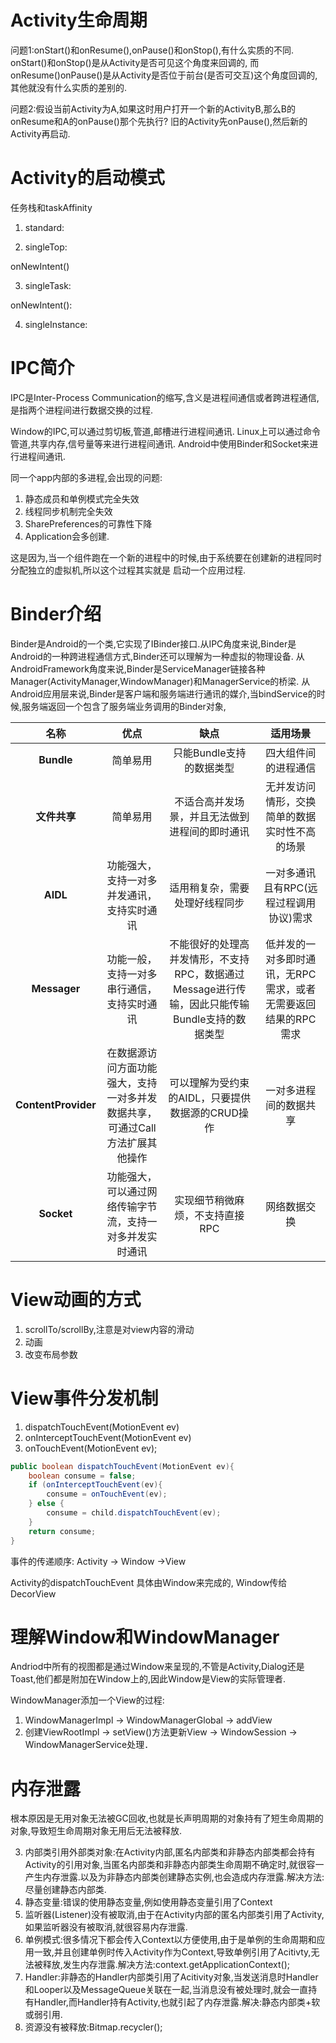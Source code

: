 

# Activity生命周期

问题1:onStart()和onResume(),onPause()和onStop(),有什么实质的不同.
onStart()和onStop()是从Activity是否可见这个角度来回调的,
而onResume()onPause()是从Activity是否位于前台(是否可交互)这个角度回调的,其他就没有什么实质的差别的.

问题2:假设当前Activity为A,如果这时用户打开一个新的ActivityB,那么B的onResume和A的onPause()那个先执行?
旧的Activity先onPause(),然后新的Activity再启动.

# Activity的启动模式

任务栈和taskAffinity

1. standard:

2. singleTop:   

onNewIntent()

3. singleTask:

onNewIntent():

4. singleInstance:


# IPC简介

IPC是Inter-Process Communication的缩写,含义是进程间通信或者跨进程通信,是指两个进程间进行数据交换的过程.

Window的IPC,可以通过剪切板,管道,邮槽进行进程间通讯.
Linux上可以通过命令管道,共享内存,信号量等来进行进程间通讯.
Android中使用Binder和Socket来进行进程间通讯.

同一个app内部的多进程,会出现的问题:
1. 静态成员和单例模式完全失效
2. 线程同步机制完全失效
3. SharePreferences的可靠性下降
4. Application会多创建.

这是因为,当一个组件跑在一个新的进程中的时候,由于系统要在创建新的进程同时分配独立的虚拟机,所以这个过程其实就是
启动一个应用过程.

# Binder介绍

Binder是Android的一个类,它实现了IBinder接口.从IPC角度来说,Binder是Android的一种跨进程通信方式,Binder还可以理解为一种虚拟的物理设备.
从AndroidFramework角度来说,Binder是ServiceManager链接各种Manager(ActivityManager,WindowManager)和ManagerService的桥梁.
从Android应用层来说,Binder是客户端和服务端进行通讯的媒介,当bindService的时候,服务端返回一个包含了服务端业务调用的Binder对象,

| 名称 | 优点 | 缺点 | 适用场景
| :--------: |:-------------:| :-----:| :---:|
| **Bundle** | 简单易用　| 只能Bundle支持的数据类型 | 四大组件间的进程通信
| **文件共享** | 简单易用 | 不适合高并发场景，并且无法做到进程间的即时通讯 | 无并发访问情形，交换简单的数据实时性不高的场景
| **AIDL** | 功能强大，支持一对多并发通讯，支持实时通讯 | 适用稍复杂，需要处理好线程同步 | 一对多通讯且有RPC(远程过程调用协议)需求
| **Messager**|功能一般，支持一对多串行通信，支持实时通讯|不能很好的处理高并发情形，不支持RPC，数据通过Message进行传输，因此只能传输Bundle支持的数据类型|低并发的一对多即时通讯，无RPC需求，或者无需要返回结果的RPC需求
|**ContentProvider**|在数据源访问方面功能强大，支持一对多并发数据共享，可通过Call方法扩展其他操作|可以理解为受约束的AIDL，只要提供数据源的CRUD操作|一对多进程间的数据共享
|**Socket**|功能强大，可以通过网络传输字节流，支持一对多并发实时通讯|实现细节稍微麻烦，不支持直接RPC|网络数据交换

# View动画的方式

1. scrollTo/scrollBy,注意是对view内容的滑动
2. 动画
3. 改变布局参数

# View事件分发机制

1. dispatchTouchEvent(MotionEvent ev)
2. onInterceptTouchEvent(MotionEvent ev)
3. onTouchEvent(MotionEvent ev);

```java
public boolean dispatchTouchEvent(MotionEvent ev){
    boolean consume = false;
    if (onInterceptTouchEvent(ev){
        consume = onTouchEvent(ev);
    } else {
        consume = child.dispatchTouchEvent(ev);
    }
    return consume;
}
```

事件的传递顺序:
Activity -> Window ->View

Activity的dispatchTouchEvent 具体由Window来完成的, Window传给DecorView

# 理解Window和WindowManager

Andriod中所有的视图都是通过Window来呈现的,不管是Activity,Dialog还是Toast,他们都是附加在Window上的,因此Window是View的实际管理者.

WindowManager添加一个View的过程:
1. WindowManagerImpl -> WindowManagerGlobal -> addView
2. 创建ViewRootImpl -> setView()方法更新View -> WindowSession -> WindowManagerService处理．

# 内存泄露

根本原因是无用对象无法被GC回收,也就是长声明周期的对象持有了短生命周期的对象,导致短生命周期对象无用后无法被释放.

3. 内部类引用外部类对象:在Activity内部,匿名内部类和非静态内部类都会持有Activity的引用对象,当匿名内部类和非静态内部类生命周期不确定时,就很容一产生内存泄露.以及为非静态内部类创建静态实例,也会造成内存泄露.解决方法:尽量创建静态内部类.
1. 静态变量:错误的使用静态变量,例如使用静态变量引用了Context
2. 监听器(Listener)没有被取消,由于在Activity内部的匿名内部类引用了Activity,如果监听器没有被取消,就很容易内存泄露.
4. 单例模式:很多情况下都会传入Context以方便使用,由于是单例的生命周期和应用一致,并且创建单例时传入Activity作为Context,导致单例引用了Acitivty,无法被释放,发生内存泄露.解决方法:context.getApplicationContext();
5. Handler:非静态的Handler内部类引用了Acitivity对象,当发送消息时Handler和Looper以及MessageQueue关联在一起,当消息没有被处理时,就会一直持有Handler,而Handler持有Activity,也就引起了内存泄露.解决:静态内部类+软或弱引用.
6. 资源没有被释放:Bitmap.recycler();
